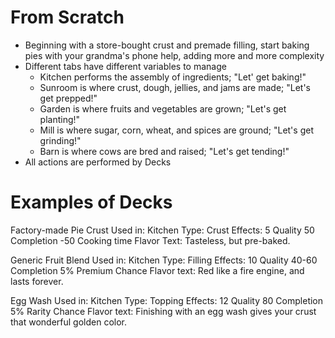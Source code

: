 # From Scratch
- Beginning with a store-bought crust and premade filling, start baking pies with your grandma's phone help, adding more and more complexity
- Different tabs have different variables to manage
  - Kitchen performs the assembly of ingredients; "Let' get baking!"
  - Sunroom is where crust, dough, jellies, and jams are made; "Let's get prepped!"
  - Garden is where fruits and vegetables are grown; "Let's get planting!"
  - Mill is where sugar, corn, wheat, and spices are ground; "Let's get grinding!"
  - Barn is where cows are bred and raised; "Let's get tending!"
- All actions are performed by Decks

# Examples of Decks
Factory-made Pie Crust
  Used in: Kitchen
  Type: Crust
  Effects:
    5 Quality
    50 Completion
    -50 Cooking time
  Flavor Text: Tasteless, but pre-baked.

Generic Fruit Blend
  Used in: Kitchen
  Type: Filling
  Effects:
    10 Quality
    40-60 Completion
    5% Premium Chance
  Flavor text: Red like a fire engine, and lasts forever.

Egg Wash
  Used in: Kitchen
  Type: Topping
  Effects:
    12 Quality
    80 Completion
    5% Rarity Chance
  Flavor text: Finishing with an egg wash gives your crust that wonderful golden color.
